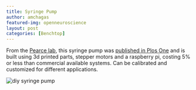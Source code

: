```yaml
---
title: Syringe Pump
author: amchagas
featured-img: openneuroscience
layout: post
categories: [Benchtop]
---
```



From the [Pearce lab](http://www.mse.mtu.edu/~pearce/Index.html), this syringe pump was [published in Plos One](https://journals.plos.org/plosone/article?id=10.1371/journal.pone.0107216) and is built using 3d printed parts, stepper motors and a raspberry pi, costing 5% or less than commercial available systems. Can be calibrated and customized for different applications.

![diy syringe pump](https://journals.plos.org/plosone/article/figure/image?id=10.1371/journal.pone.0107216.g005&size=large "syringe pump")
